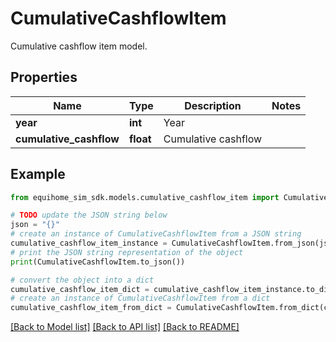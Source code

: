 # CumulativeCashflowItem

Cumulative cashflow item model.

## Properties

Name | Type | Description | Notes
------------ | ------------- | ------------- | -------------
**year** | **int** | Year | 
**cumulative_cashflow** | **float** | Cumulative cashflow | 

## Example

```python
from equihome_sim_sdk.models.cumulative_cashflow_item import CumulativeCashflowItem

# TODO update the JSON string below
json = "{}"
# create an instance of CumulativeCashflowItem from a JSON string
cumulative_cashflow_item_instance = CumulativeCashflowItem.from_json(json)
# print the JSON string representation of the object
print(CumulativeCashflowItem.to_json())

# convert the object into a dict
cumulative_cashflow_item_dict = cumulative_cashflow_item_instance.to_dict()
# create an instance of CumulativeCashflowItem from a dict
cumulative_cashflow_item_from_dict = CumulativeCashflowItem.from_dict(cumulative_cashflow_item_dict)
```
[[Back to Model list]](../README.md#documentation-for-models) [[Back to API list]](../README.md#documentation-for-api-endpoints) [[Back to README]](../README.md)


